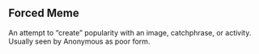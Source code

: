 ## Forced Meme 
An attempt to “create” popularity with an image, catchphrase, or activity. 
Usually seen by Anonymous as poor form. 